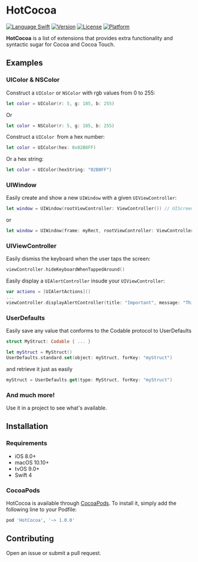 # HotCocoa

[![Language Swift](https://img.shields.io/badge/Language-Swift%204.0-orange.svg?style=flat)](https://swift.org)
[![Version](https://img.shields.io/cocoapods/v/HotCocoa.svg?style=flat)](http://cocoapods.org/pods/HotCocoa)
[![License](https://img.shields.io/cocoapods/l/HotCocoa.svg?style=flat)](http://cocoapods.org/pods/HotCocoa)
[![Platform](https://img.shields.io/cocoapods/p/HotCocoa.svg?style=flat)](http://cocoapods.org/pods/HotCocoa)

**HotCocoa** is a list of extensions that provides extra functionality and syntactic sugar for Cocoa and Cocoa Touch.

## Examples

### UIColor & NSColor
Construct a `UIColor` or `NSColor` with rgb values from 0 to 255:
```swift
let color = UIColor(r: 5, g: 185, b: 255)
```
Or
```swift
let color = NSColor(r: 5, g: 185, b: 255)
```

Construct a `UIColor `from a hex number:
```swift
let color = UIColor(hex: 0x02B8FF)
```
Or a hex string:
```swift
let color = UIColor(hexString: "02B8FF")
```

### UIWindow
Easily create and show a new `UIWindow` with a given `UIViewController`:
```swift
let window = UIWindow(rootViewController: ViewController()) // UIScreen.main.bounds is the default frame
```
or
```swift
let window = UIWindow(frame: myRect, rootViewController: ViewController())
```

### UIViewController
Easily dismiss the keyboard when the user taps the screen:
```swift
viewController.hideKeyboardWhenTappedAround()
```

Easily display a `UIAlertController` insude your `UIViewController`:
```swift
var actions = [UIAlertActions]()
...
viewController.displayAlertController(title: "Important", message: "This is an alert!", actions: actions) // A completion closure can be added if necessary
```

### UserDefaults
Easily save any value that conforms to the Codable protocol to UserDefaults
```swift
struct MyStruct: Codable { ... }

let myStruct = MyStruct()
UserDefaults.standard.set(object: myStruct, forKey: "myStruct")
```

and retrieve it just as easily
```swift
myStruct = UserDefaults.get(type: MyStruct, forKey: "myStruct")
```

### And much more!

Use it in a project to see what's available.

## Installation

### Requirements
* iOS 8.0+
* macOS 10.10+
* tvOS 9.0+
* Swift 4

### CocoaPods

HotCocoa is available through [CocoaPods](http://cocoapods.org). To install
it, simply add the following line to your Podfile:

```ruby
pod 'HotCocoa', '~> 1.0.0'
```

## Contributing
Open an issue or submit a pull request.

